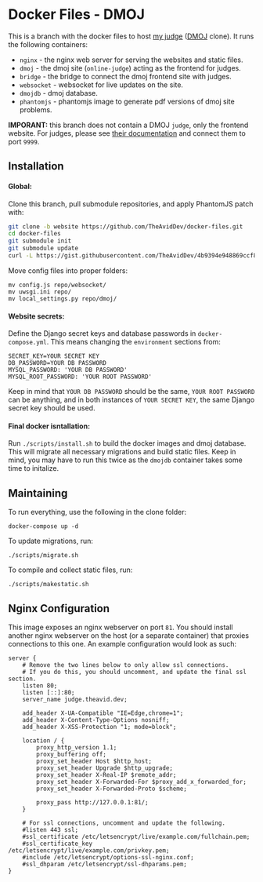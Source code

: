 # Docker Files - DMOJ
This is a branch with the docker files to host [my judge](https://judge.theavid.dev) ([DMOJ](https://github.com/DMOJ/online-judge) clone). It runs the following containers:
 * `nginx` - the nginx web server for serving the websites and static files.
 * `dmoj` - the dmoj site (`online-judge`) acting as the frontend for judges.
 * `bridge` - the bridge to connect the dmoj frontend site with judges.
 * `websocket` - websocket for live updates on the site.
 * `dmojdb` - dmoj database.
 * `phantomjs` - phantomjs image to generate pdf versions of dmoj site problems.
 
 **IMPORANT:** this branch does not contain a DMOJ `judge`, only the frontend website. For judges, please see [their documentation](https://docs.dmoj.ca/#/judge/linux_installation) and connect them to port `9999`.
 
## Installation
#### Global:
Clone this branch, pull submodule repositories, and apply PhantomJS patch with:
```sh
git clone -b website https://github.com/TheAvidDev/docker-files.git
cd docker-files
git submodule init
git submodule update
curl -L https://gist.githubusercontent.com/TheAvidDev/4b9394e948869ccf8117703dc288c6ef/raw/29681cb75b0cbd49ba09e64b6208018027e283b9/py | git apply
```

Move config files into proper folders:
```
mv config.js repo/websocket/
mv uwsgi.ini repo/
mv local_settings.py repo/dmoj/
```

#### Website secrets:
Define the Django secret keys and database passwords in `docker-compose.yml`. This means changing the `environment` sections from:
```
SECRET_KEY=YOUR SECRET KEY
DB_PASSWORD=YOUR DB PASSWORD
MYSQL_PASSWORD: 'YOUR DB PASSWORD'
MYSQL_ROOT_PASSWORD: 'YOUR ROOT PASSWORD'
```

Keep in mind that `YOUR DB PASSWORD` should be the same, `YOUR ROOT PASSWORD` can be anything, and in both instances of `YOUR SECRET KEY`, the same Django secret key should be used.

#### Final docker isntallation:
Run `./scripts/install.sh` to build the docker images and dmoj database. This will migrate all necessary migrations and build static files. Keep in mind, you may have to run this twice as the `dmojdb` container takes some time to initalize.

## Maintaining
To run everything, use the following in the clone folder:
```
docker-compose up -d
```

To update migrations, run:
```
./scripts/migrate.sh
```

To compile and collect static files, run:
```
./scripts/makestatic.sh
```

## Nginx Configuration
This image exposes an nginx webserver on port `81`. You should install another nginx webserver on the host (or a separate container) that proxies connections to this one. An example configuration would look as such:
```nginx
server {
    # Remove the two lines below to only allow ssl connections.
    # If you do this, you should uncomment, and update the final ssl section.
    listen 80;
    listen [::]:80;
    server_name judge.theavid.dev;

    add_header X-UA-Compatible "IE=Edge,chrome=1";
    add_header X-Content-Type-Options nosniff;
    add_header X-XSS-Protection "1; mode=block";

    location / {
        proxy_http_version 1.1;
        proxy_buffering off;
        proxy_set_header Host $http_host;
        proxy_set_header Upgrade $http_upgrade;
        proxy_set_header X-Real-IP $remote_addr;
        proxy_set_header X-Forwarded-For $proxy_add_x_forwarded_for;
        proxy_set_header X-Forwarded-Proto $scheme;

        proxy_pass http://127.0.0.1:81/;
    }

    # For ssl connections, uncomment and update the following.
    #listen 443 ssl;
    #ssl_certificate /etc/letsencrypt/live/example.com/fullchain.pem;
    #ssl_certificate_key /etc/letsencrypt/live/example.com/privkey.pem;
    #include /etc/letsencrypt/options-ssl-nginx.conf;
    #ssl_dhparam /etc/letsencrypt/ssl-dhparams.pem;
}
```
